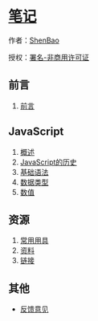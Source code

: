 # [笔记](http://github.com/ShenBao/shenbao-notes)

作者：[ShenBao](https://shenbao.github.io/)

授权：<a rel="license" href="http://creativecommons.org/licenses/by-nc/4.0/">署名-非商用许可证</a>

## 前言
1. [前言](#README)

## JavaScript
1. [概述](#docs/JavaScript/intro)
1. [JavaScript的历史](#docs/JavaScript/history)
1. [基础语法](#docs/JavaScript/basic)
1. [数据类型](#docs/JavaScript/types)
1. [数值](#docs/JavaScript/number)



## 资源
1. [常用用具](#docs/resource/tool)
1. [资料](#docs/resource/officialdata)
1. [链接](#docs/resource/article)
<!--1. [我的博客](https://shenbao.github.io/)-->

## 其他

- [反馈意见](https://github.com/ShenBao/shenbao-notes/issues)


<br/><br/><br/>